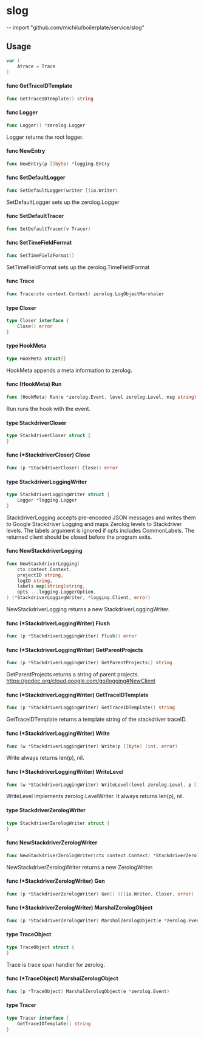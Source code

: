 # slog
--
    import "github.com/michilu/boilerplate/service/slog"


## Usage

```go
var (
	Atrace = Trace
)
```

#### func  GetTraceIDTemplate

```go
func GetTraceIDTemplate() string
```

#### func  Logger

```go
func Logger() *zerolog.Logger
```
Logger returns the root logger.

#### func  NewEntry

```go
func NewEntry(p []byte) *logging.Entry
```

#### func  SetDefaultLogger

```go
func SetDefaultLogger(writer []io.Writer)
```
SetDefaultLogger sets up the zerolog.Logger

#### func  SetDefaultTracer

```go
func SetDefaultTracer(v Tracer)
```

#### func  SetTimeFieldFormat

```go
func SetTimeFieldFormat()
```
SetTimeFieldFormat sets up the zerolog.TimeFieldFormat

#### func  Trace

```go
func Trace(ctx context.Context) zerolog.LogObjectMarshaler
```

#### type Closer

```go
type Closer interface {
	Close() error
}
```


#### type HookMeta

```go
type HookMeta struct{}
```

HookMeta appends a meta information to zerolog.

#### func (HookMeta) Run

```go
func (HookMeta) Run(e *zerolog.Event, level zerolog.Level, msg string)
```
Run runs the hook with the event.

#### type StackdriverCloser

```go
type StackdriverCloser struct {
}
```


#### func (*StackdriverCloser) Close

```go
func (p *StackdriverCloser) Close() error
```

#### type StackdriverLoggingWriter

```go
type StackdriverLoggingWriter struct {
	Logger *logging.Logger
}
```

StackdriverLogging accepts pre-encoded JSON messages and writes them to Google
Stackdriver Logging and maps Zerolog levels to Stackdriver levels. The labels
argument is ignored if opts includes CommonLabels. The returned client should be
closed before the program exits.

#### func  NewStackdriverLogging

```go
func NewStackdriverLogging(
	ctx context.Context,
	projectID string,
	logID string,
	labels map[string]string,
	opts ...logging.LoggerOption,
) (*StackdriverLoggingWriter, *logging.Client, error)
```
NewStackdriverLogging returns a new StackdriverLoggingWriter.

#### func (*StackdriverLoggingWriter) Flush

```go
func (p *StackdriverLoggingWriter) Flush() error
```

#### func (*StackdriverLoggingWriter) GetParentProjects

```go
func (p *StackdriverLoggingWriter) GetParentProjects() string
```
GetParentProjects returns a string of parent projects.
https://godoc.org/cloud.google.com/go/logging#NewClient

#### func (*StackdriverLoggingWriter) GetTraceIDTemplate

```go
func (p *StackdriverLoggingWriter) GetTraceIDTemplate() string
```
GetTraceIDTemplate returns a template string of the stackdriver traceID.

#### func (*StackdriverLoggingWriter) Write

```go
func (w *StackdriverLoggingWriter) Write(p []byte) (int, error)
```
Write always returns len(p), nil.

#### func (*StackdriverLoggingWriter) WriteLevel

```go
func (w *StackdriverLoggingWriter) WriteLevel(level zerolog.Level, p []byte) (int, error)
```
WriteLevel implements zerolog.LevelWriter. It always returns len(p), nil.

#### type StackdriverZerologWriter

```go
type StackdriverZerologWriter struct {
}
```


#### func  NewStackdriverZerologWriter

```go
func NewStackdriverZerologWriter(ctx context.Context) *StackdriverZerologWriter
```
NewStackdriverZerologWriter returns a new ZerologWriter.

#### func (*StackdriverZerologWriter) Gen

```go
func (p *StackdriverZerologWriter) Gen() ([]io.Writer, Closer, error)
```

#### func (*StackdriverZerologWriter) MarshalZerologObject

```go
func (p *StackdriverZerologWriter) MarshalZerologObject(e *zerolog.Event)
```

#### type TraceObject

```go
type TraceObject struct {
}
```

Trace is trace span handler for zerolog.

#### func (*TraceObject) MarshalZerologObject

```go
func (p *TraceObject) MarshalZerologObject(e *zerolog.Event)
```

#### type Tracer

```go
type Tracer interface {
	GetTraceIDTemplate() string
}
```
